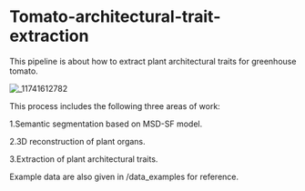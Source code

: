 # Tomato-architectural-trait-extraction
This pipeline is about how to extract plant architectural traits for greenhouse tomato.

![_11741612782](https://github.com/user-attachments/assets/a8aa41d7-8002-4548-a1cc-b5c263dee9aa)

This process includes the following three areas of work:

1.Semantic segmentation based on MSD-SF model.

2.3D reconstruction of plant organs.

3.Extraction of plant architectural traits.

Example data are also given in /data_examples for reference.
